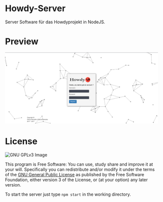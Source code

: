 # Howdy-Server
Server Software für das Howdyprojekt in NodeJS.
# Preview
![Howdy-Server](/images/preview.png?raw=true "Preview")
# License
![GNU GPLv3 Image](https://www.gnu.org/graphics/gplv3-127x51.png)

This program is Free Software: You can use, study share and improve it at your
will. Specifically you can redistribute and/or modify it under the terms of the
[GNU General Public License](https://www.gnu.org/licenses/gpl.html) as
published by the Free Software Foundation, either version 3 of the License, or
(at your option) any later version.

To start the server just type 
`npm start`
in the working directory.
